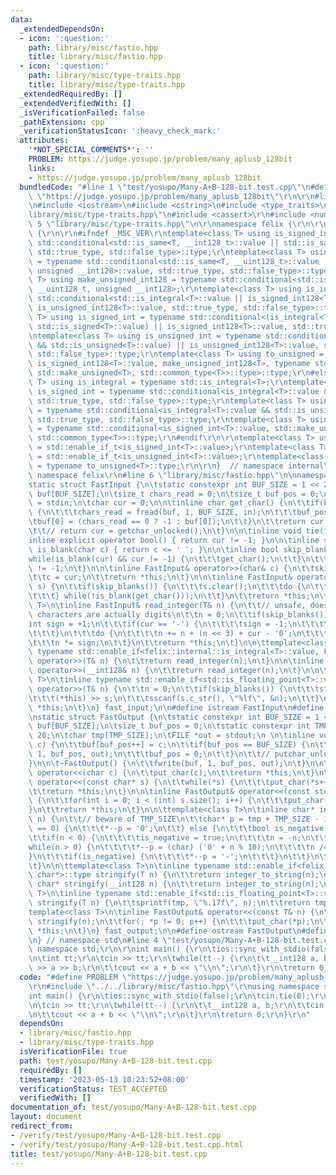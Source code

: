 ```yaml
---
data:
  _extendedDependsOn:
  - icon: ':question:'
    path: library/misc/fastio.hpp
    title: library/misc/fastio.hpp
  - icon: ':question:'
    path: library/misc/type-traits.hpp
    title: library/misc/type-traits.hpp
  _extendedRequiredBy: []
  _extendedVerifiedWith: []
  _isVerificationFailed: false
  _pathExtension: cpp
  _verificationStatusIcon: ':heavy_check_mark:'
  attributes:
    '*NOT_SPECIAL_COMMENTS*': ''
    PROBLEM: https://judge.yosupo.jp/problem/many_aplusb_128bit
    links:
    - https://judge.yosupo.jp/problem/many_aplusb_128bit
  bundledCode: "#line 1 \"test/yosupo/Many-A+B-128-bit.test.cpp\"\n#define PROBLEM\
    \ \"https://judge.yosupo.jp/problem/many_aplusb_128bit\"\r\n\r\n#line 2 \"library/misc/fastio.hpp\"\
    \n#include <iostream>\n#include <cstring>\n#include <type_traits>\n#line 2 \"\
    library/misc/type-traits.hpp\"\n#include <cassert>\r\n#include <numeric>\r\n#line\
    \ 5 \"library/misc/type-traits.hpp\"\n\r\nnamespace felix {\r\n\r\nnamespace internal\
    \ {\r\n\r\n#ifndef _MSC_VER\r\ntemplate<class T> using is_signed_int128 = typename\
    \ std::conditional<std::is_same<T, __int128_t>::value || std::is_same<T, __int128>::value,\
    \ std::true_type, std::false_type>::type;\r\ntemplate<class T> using is_unsigned_int128\
    \ = typename std::conditional<std::is_same<T, __uint128_t>::value || std::is_same<T,\
    \ unsigned __int128>::value, std::true_type, std::false_type>::type;\r\ntemplate<class\
    \ T> using make_unsigned_int128 = typename std::conditional<std::is_same<T, __int128_t>::value,\
    \ __uint128_t, unsigned __int128>;\r\ntemplate<class T> using is_integral = typename\
    \ std::conditional<std::is_integral<T>::value || is_signed_int128<T>::value ||\
    \ is_unsigned_int128<T>::value, std::true_type, std::false_type>::type;\r\ntemplate<class\
    \ T> using is_signed_int = typename std::conditional<(is_integral<T>::value &&\
    \ std::is_signed<T>::value) || is_signed_int128<T>::value, std::true_type, std::false_type>::type;\r\
    \ntemplate<class T> using is_unsigned_int = typename std::conditional<(is_integral<T>::value\
    \ && std::is_unsigned<T>::value) || is_unsigned_int128<T>::value, std::true_type,\
    \ std::false_type>::type;\r\ntemplate<class T> using to_unsigned = typename std::conditional<\
    \ is_signed_int128<T>::value, make_unsigned_int128<T>, typename std::conditional<std::is_signed<T>::value,\
    \ std::make_unsigned<T>, std::common_type<T>>::type>::type;\r\n#else\r\ntemplate<class\
    \ T> using is_integral = typename std::is_integral<T>;\r\ntemplate<class T> using\
    \ is_signed_int = typename std::conditional<is_integral<T>::value && std::is_signed<T>::value,\
    \ std::true_type, std::false_type>::type;\r\ntemplate<class T> using is_unsigned_int\
    \ = typename std::conditional<is_integral<T>::value && std::is_unsigned<T>::value,\
    \ std::true_type, std::false_type>::type;\r\ntemplate<class T> using to_unsigned\
    \ = typename std::conditional<is_signed_int<T>::value, std::make_unsigned<T>,\
    \ std::common_type<T>>::type;\r\n#endif\r\n\r\ntemplate<class T> using is_signed_int_t\
    \ = std::enable_if_t<is_signed_int<T>::value>;\r\ntemplate<class T> using is_unsigned_int_t\
    \ = std::enable_if_t<is_unsigned_int<T>::value>;\r\ntemplate<class T> using to_unsigned_t\
    \ = typename to_unsigned<T>::type;\r\n\r\n}  // namespace internal\r\n\r\n}  //\
    \ namespace felix\r\n#line 6 \"library/misc/fastio.hpp\"\n\nnamespace std {\n\n\
    static struct FastInput {\n\tstatic constexpr int BUF_SIZE = 1 << 20;\n\tchar\
    \ buf[BUF_SIZE];\n\tsize_t chars_read = 0;\n\tsize_t buf_pos = 0;\n\tFILE *in\
    \ = stdin;\n\tchar cur = 0;\n\n\tinline char get_char() {\n\t\tif(buf_pos >= chars_read)\
    \ {\n\t\t\tchars_read = fread(buf, 1, BUF_SIZE, in);\n\t\t\tbuf_pos = 0;\n\t\t\
    \tbuf[0] = (chars_read == 0 ? -1 : buf[0]);\n\t\t}\n\t\treturn cur = buf[buf_pos++];\n\
    \t\t// return cur = getchar_unlocked();\n\t}\n\n\tinline void tie(int) {}\n\n\t\
    inline explicit operator bool() { return cur != -1; }\n\n\tinline static bool\
    \ is_blank(char c) { return c <= ' '; }\n\n\tinline bool skip_blanks() {\n\t\t\
    while(is_blank(cur) && cur != -1) {\n\t\t\tget_char();\n\t\t}\n\t\treturn cur\
    \ != -1;\n\t}\n\n\tinline FastInput& operator>>(char& c) {\n\t\tskip_blanks();\n\
    \t\tc = cur;\n\t\treturn *this;\n\t}\n\n\tinline FastInput& operator>>(std::string&\
    \ s) {\n\t\tif(skip_blanks()) {\n\t\t\ts.clear();\n\t\t\tdo {\n\t\t\t\ts += cur;\n\
    \t\t\t} while(!is_blank(get_char()));\n\t\t}\n\t\treturn *this;\n\t}\n\n\ttemplate<class\
    \ T>\n\tinline FastInput& read_integer(T& n) {\n\t\t// unsafe, doesn't check that\
    \ characters are actually digits\n\t\tn = 0;\n\t\tif(skip_blanks()) {\n\t\t\t\
    int sign = +1;\n\t\t\tif(cur == '-') {\n\t\t\t\tsign = -1;\n\t\t\t\tget_char();\n\
    \t\t\t}\n\t\t\tdo {\n\t\t\t\tn += n + (n << 3) + cur - '0';\n\t\t\t} while(!is_blank(get_char()));\n\
    \t\t\tn *= sign;\n\t\t}\n\t\treturn *this;\n\t}\n\n\ttemplate<class T>\n\tinline\
    \ typename std::enable_if<felix::internal::is_integral<T>::value, FastInput&>::type\
    \ operator>>(T& n) {\n\t\treturn read_integer(n);\n\t}\n\n\tinline FastInput&\
    \ operator>>(__int128& n) {\n\t\treturn read_integer(n);\n\t}\n\n\ttemplate<class\
    \ T>\n\tinline typename std::enable_if<std::is_floating_point<T>::value, FastInput&>::type\
    \ operator>>(T& n) {\n\t\tn = 0;\n\t\tif(skip_blanks()) {\n\t\t\tstd::string s;\n\
    \t\t\t(*this) >> s;\n\t\t\tsscanf(s.c_str(), \"%lf\", &n);\n\t\t}\n\t\treturn\
    \ *this;\n\t}\n} fast_input;\n\n#define istream FastInput\n#define cin fast_input\n\
    \nstatic struct FastOutput {\n\tstatic constexpr int BUF_SIZE = 1 << 20;\n\tchar\
    \ buf[BUF_SIZE];\n\tsize_t buf_pos = 0;\n\tstatic constexpr int TMP_SIZE = 1 <<\
    \ 20;\n\tchar tmp[TMP_SIZE];\n\tFILE *out = stdout;\n \n\tinline void put_char(char\
    \ c) {\n\t\tbuf[buf_pos++] = c;\n\t\tif(buf_pos == BUF_SIZE) {\n\t\t\tfwrite(buf,\
    \ 1, buf_pos, out);\n\t\t\tbuf_pos = 0;\n\t\t}\n\t\t// putchar_unlocked(c);\n\t\
    }\n\n\t~FastOutput() {\n\t\tfwrite(buf, 1, buf_pos, out);\n\t}\n\n\tinline FastOutput&\
    \ operator<<(char c) {\n\t\tput_char(c);\n\t\treturn *this;\n\t}\n\n\tinline FastOutput&\
    \ operator<<(const char* s) {\n\t\twhile(*s) {\n\t\t\tput_char(*s++);\n\t\t}\n\
    \t\treturn *this;\n\t}\n\n\tinline FastOutput& operator<<(const std::string& s)\
    \ {\n\t\tfor(int i = 0; i < (int) s.size(); i++) {\n\t\t\tput_char(s[i]);\n\t\t\
    }\n\t\treturn *this;\n\t}\n\n\ttemplate<class T>\n\tinline char* integer_to_string(T\
    \ n) {\n\t\t// beware of TMP_SIZE\n\t\tchar* p = tmp + TMP_SIZE - 1;\n\t\tif(n\
    \ == 0) {\n\t\t\t*--p = '0';\n\t\t} else {\n\t\t\tbool is_negative = false;\n\t\
    \t\tif(n < 0) {\n\t\t\t\tis_negative = true;\n\t\t\t\tn = -n;\n\t\t\t}\n\t\t\t\
    while(n > 0) {\n\t\t\t\t*--p = (char) ('0' + n % 10);\n\t\t\t\tn /= 10;\n\t\t\t\
    }\n\t\t\tif(is_negative) {\n\t\t\t\t*--p = '-';\n\t\t\t}\n\t\t}\n\t\treturn p;\n\
    \t}\n\n\ttemplate<class T>\n\tinline typename std::enable_if<felix::internal::is_integral<T>::value,\
    \ char*>::type stringify(T n) {\n\t\treturn integer_to_string(n);\n\t}\n\n\tinline\
    \ char* stringify(__int128 n) {\n\t\treturn integer_to_string(n);\n\t}\n\n\ttemplate<class\
    \ T>\n\tinline typename std::enable_if<std::is_floating_point<T>::value, char*>::type\
    \ stringify(T n) {\n\t\tsprintf(tmp, \"%.17f\", n);\n\t\treturn tmp;\n\t}\n\n\t\
    template<class T>\n\tinline FastOutput& operator<<(const T& n) {\n\t\tauto p =\
    \ stringify(n);\n\t\tfor(; *p != 0; p++) {\n\t\t\tput_char(*p);\n\t\t}\n\t\treturn\
    \ *this;\n\t}\n} fast_output;\n\n#define ostream FastOutput\n#define cout fast_output\n\
    \n} // namespace std\n#line 4 \"test/yosupo/Many-A+B-128-bit.test.cpp\"\nusing\
    \ namespace std;\r\n\r\nint main() {\r\n\tios::sync_with_stdio(false);\r\n\tcin.tie(0);\r\
    \n\tint tt;\r\n\tcin >> tt;\r\n\twhile(tt--) {\r\n\t\t__int128 a, b;\r\n\t\tcin\
    \ >> a >> b;\r\n\t\tcout << a + b << \"\\n\";\r\n\t}\r\n\treturn 0;\r\n}\r\n"
  code: "#define PROBLEM \"https://judge.yosupo.jp/problem/many_aplusb_128bit\"\r\n\
    \r\n#include \"../../library/misc/fastio.hpp\"\r\nusing namespace std;\r\n\r\n\
    int main() {\r\n\tios::sync_with_stdio(false);\r\n\tcin.tie(0);\r\n\tint tt;\r\
    \n\tcin >> tt;\r\n\twhile(tt--) {\r\n\t\t__int128 a, b;\r\n\t\tcin >> a >> b;\r\
    \n\t\tcout << a + b << \"\\n\";\r\n\t}\r\n\treturn 0;\r\n}\r\n"
  dependsOn:
  - library/misc/fastio.hpp
  - library/misc/type-traits.hpp
  isVerificationFile: true
  path: test/yosupo/Many-A+B-128-bit.test.cpp
  requiredBy: []
  timestamp: '2023-05-13 10:23:52+08:00'
  verificationStatus: TEST_ACCEPTED
  verifiedWith: []
documentation_of: test/yosupo/Many-A+B-128-bit.test.cpp
layout: document
redirect_from:
- /verify/test/yosupo/Many-A+B-128-bit.test.cpp
- /verify/test/yosupo/Many-A+B-128-bit.test.cpp.html
title: test/yosupo/Many-A+B-128-bit.test.cpp
---
```

